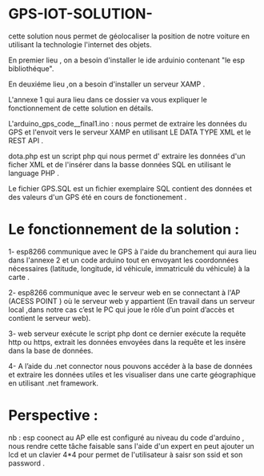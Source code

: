 # GPS-IOT-SOLUTION-
cette solution nous permet de géolocaliser la position de notre voiture en utilisant la technologie l'internet des objets.

En premier lieu , on a besoin d'installer le ide arduinio contenant "le esp bibliothéque".

En deuxiéme lieu ,on a besoin d'installer un serveur XAMP . 

L'annexe 1 qui aura lieu  dans ce dossier va vous expliquer le fonctionnement de cette solution en détails.

L'arduino_gps_code__final1.ino : nous permet de extraire les données du GPS et l'envoit vers le serveur XAMP en utilisant LE DATA TYPE XML et le REST API .

dota.php est un script php qui nous permet d' extraire les données d'un ficher XML et de l'insérer dans  la basse données SQL en utilisant le language PHP .
 
 Le fichier GPS.SQL  est un fichier exemplaire SQL contient des données et des valeurs d'un GPS été en cours de fonctionement .
   
# Le fonctionnement de la solution :

1- esp8266 communique avec le GPS à l'aide du branchement qui aura lieu dans l'annexe 2 et un code arduino  tout en envoyant les coordonnées nécessaires (latitude, longitude, id véhicule, immatriculé du véhicule) à la carte .

2- esp8266 communique avec le serveur web en se connectant à l'AP (ACESS POINT ) où le serveur web y appartient (En travail dans un serveur local ,dans notre cas c’est le PC qui joue le rôle d’un point d’accès et contient le serveur web).

3- web serveur exécute le script php dont ce dernier exécute la requête http ou https,
extrait les données envoyées dans la requête et les insère dans la base de données.

4- A l’aide du .net connector nous pouvons accéder à la base de données et extraire les
données utiles et les visualiser dans une carte géographique en utilisant .net framework. 


# Perspective :
nb : esp coonect au AP elle est configuré au niveau du code d'arduino , nous rendre cette tâche faisable sans l'aide d'un expert en peut ajouter un lcd et un clavier 4*4 pour permet de l'utilisateur à saisr son ssid et son password .

 

 


